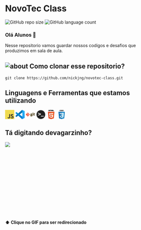 
 
# NovoTec Class

![GitHub repo size](https://img.shields.io/github/repo-size/nickjng/novotec-class?style=for-the-badge)
![GitHub language count](https://img.shields.io/github/languages/count/nickjng/novotec-class?style=for-the-badge)

### Olá Alunos 👋

Nesse repositorio vamos guardar nossos codigos e desafios que produzimos em sala de aula.

## <img width="45" alt="about" src="https://raw.github.com/elizarov/elizarov/master/about.png"> Como clonar esse repositorio? 


```git
git clone https://github.com/nickjng/novotec-class.git
```

## **Linguagens e Ferramentas que estamos utilizando**  
<code><img height="30" src="https://raw.githubusercontent.com/github/explore/80688e429a7d4ef2fca1e82350fe8e3517d3494d/topics/javascript/javascript.png"></code>
<code><img height="30" src="https://raw.githubusercontent.com/github/explore/80688e429a7d4ef2fca1e82350fe8e3517d3494d/topics/visual-studio-code/visual-studio-code.png"></code>
<code><img height="30" src="https://raw.githubusercontent.com/github/explore/80688e429a7d4ef2fca1e82350fe8e3517d3494d/topics/git/git.png"></code>
<code><img height="30" src="https://raw.githubusercontent.com/github/explore/80688e429a7d4ef2fca1e82350fe8e3517d3494d/topics/terminal/terminal.png"></code>
<code><img height="30" src="https://raw.githubusercontent.com/github/explore/80688e429a7d4ef2fca1e82350fe8e3517d3494d/topics/html/html.png"></code>
<code><img height="30" src="https://raw.githubusercontent.com/github/explore/80688e429a7d4ef2fca1e82350fe8e3517d3494d/topics/css/css.png"></code>

## **Tá digitando devagarzinho?**
<a href='https://agilefingers.com/pt' target='_blank'>
<img width="600" align='left' src="https://media.tenor.com/-hOEU3PYjBoAAAAd/zootopia.gif" /></a>

#### ㅤㅤㅤㅤ
#### ㅤㅤㅤㅤ
#### ㅤㅤㅤㅤ
#### ㅤㅤㅤㅤ
#### ㅤㅤㅤㅤ
#### ㅤㅤㅤㅤ
#### **⬆️ Clique no GIF para ser redirecionado**

 




